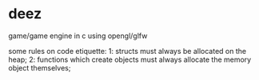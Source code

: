 # deez
game/game engine in c using opengl/glfw

some rules on code etiquette:
1: structs must always be allocated on the heap;
2: functions which create objects must always allocate the memory object themselves;